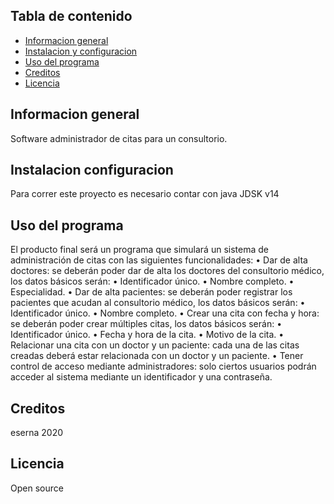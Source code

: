 ## Tabla de contenido
* [Informacion general](#informacion-general)
* [Instalacion y configuracion](#instalacion-configuracion)
* [Uso del programa](#uso-del-programa)
* [Creditos](#creditos)
* [Licencia](#licencia)

## Informacion general
Software administrador de citas para un consultorio. 

## Instalacion configuracion
Para correr este proyecto es necesario contar con java JDSK v14
	
## Uso del programa
El producto final será un programa que simulará un sistema de administración de citas con las siguientes funcionalidades:
 • Dar de alta doctores: se deberán poder dar de alta los doctores del consultorio médico, los datos básicos serán:
 • Identificador único.
• Nombre completo. • Especialidad.
 • Dar de alta pacientes: se deberán poder registrar los pacientes que acudan al consultorio médico, los datos básicos serán:
 • Identificador único.
• Nombre completo.
• Crear una cita con fecha y hora: se deberán poder crear múltiples citas, los datos básicos serán:
• Identificador único.
• Fecha y hora de la cita.
• Motivo de la cita.
• Relacionar una cita con un doctor y un paciente: cada una de las citas creadas deberá estar relacionada con un doctor y un paciente.
• Tener control de acceso mediante administradores: solo ciertos usuarios podrán acceder al sistema mediante un identificador y una contraseña.
	
## Creditos
eserna 2020

## Licencia
Open source